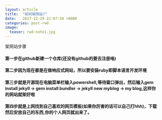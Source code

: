 ```yaml
---
layout: article
title:  "如何架网站?"
date:   2017-12-29 22:07:50 +0800
categories: post-rwd 
image:
  teaser: rwd-note1.jpg
---
```


架网站步骤

#### 第一步在github新建一个仓库(还没有github的要去注册咯)
#### 第二步因为现在都是在做响应式网站，所以要安装ruby即脚本语言开发环境
#### 第三步就是开源现在电脑菜单栏输入powershell,等待窗口弹出，然后输入gem install jekyll → gem install bundler → jekyll new myblog → my blog,这样你的网站就架好啦
#### 第四步就是上网找到自己喜欢的网页模板(如果你厉害的话可以自己打hhh)，下载然后安放自己的东西,你的个人网页就出来了。

